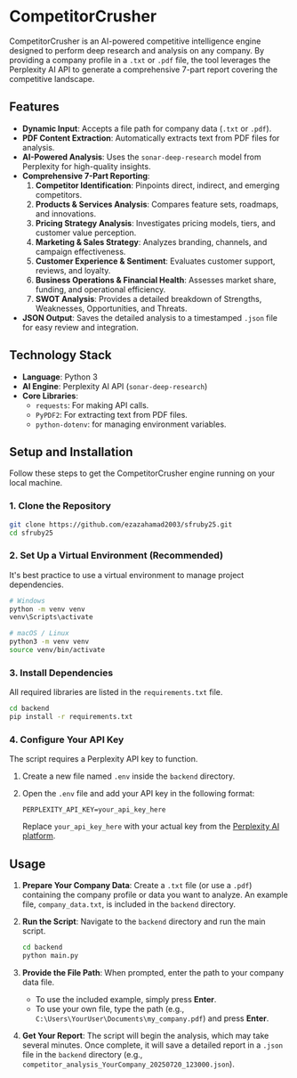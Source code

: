 # CompetitorCrusher

CompetitorCrusher is an AI-powered competitive intelligence engine designed to perform deep research and analysis on any company. By providing a company profile in a `.txt` or `.pdf` file, the tool leverages the Perplexity AI API to generate a comprehensive 7-part report covering the competitive landscape.

## Features

-   **Dynamic Input**: Accepts a file path for company data (`.txt` or `.pdf`).
-   **PDF Content Extraction**: Automatically extracts text from PDF files for analysis.
-   **AI-Powered Analysis**: Uses the `sonar-deep-research` model from Perplexity for high-quality insights.
-   **Comprehensive 7-Part Reporting**:
    1.  **Competitor Identification**: Pinpoints direct, indirect, and emerging competitors.
    2.  **Products & Services Analysis**: Compares feature sets, roadmaps, and innovations.
    3.  **Pricing Strategy Analysis**: Investigates pricing models, tiers, and customer value perception.
    4.  **Marketing & Sales Strategy**: Analyzes branding, channels, and campaign effectiveness.
    5.  **Customer Experience & Sentiment**: Evaluates customer support, reviews, and loyalty.
    6.  **Business Operations & Financial Health**: Assesses market share, funding, and operational efficiency.
    7.  **SWOT Analysis**: Provides a detailed breakdown of Strengths, Weaknesses, Opportunities, and Threats.
-   **JSON Output**: Saves the detailed analysis to a timestamped `.json` file for easy review and integration.

## Technology Stack

-   **Language**: Python 3
-   **AI Engine**: Perplexity AI API (`sonar-deep-research`)
-   **Core Libraries**:
    -   `requests`: For making API calls.
    -   `PyPDF2`: For extracting text from PDF files.
    -   `python-dotenv`: for managing environment variables.

## Setup and Installation

Follow these steps to get the CompetitorCrusher engine running on your local machine.

### 1. Clone the Repository

```bash
git clone https://github.com/ezazahamad2003/sfruby25.git
cd sfruby25
```

### 2. Set Up a Virtual Environment (Recommended)

It's best practice to use a virtual environment to manage project dependencies.

```bash
# Windows
python -m venv venv
venv\Scripts\activate

# macOS / Linux
python3 -m venv venv
source venv/bin/activate
```

### 3. Install Dependencies

All required libraries are listed in the `requirements.txt` file.

```bash
cd backend
pip install -r requirements.txt
```

### 4. Configure Your API Key

The script requires a Perplexity API key to function.

1.  Create a new file named `.env` inside the `backend` directory.
2.  Open the `.env` file and add your API key in the following format:

    ```
    PERPLEXITY_API_KEY=your_api_key_here
    ```

    Replace `your_api_key_here` with your actual key from the [Perplexity AI platform](https://www.perplexity.ai/).

## Usage

1.  **Prepare Your Company Data**: Create a `.txt` file (or use a `.pdf`) containing the company profile or data you want to analyze. An example file, `company_data.txt`, is included in the `backend` directory.

2.  **Run the Script**: Navigate to the `backend` directory and run the main script.

    ```bash
    cd backend
    python main.py
    ```

3.  **Provide the File Path**: When prompted, enter the path to your company data file.
    -   To use the included example, simply press **Enter**.
    -   To use your own file, type the path (e.g., `C:\Users\YourUser\Documents\my_company.pdf`) and press **Enter**.

4.  **Get Your Report**: The script will begin the analysis, which may take several minutes. Once complete, it will save a detailed report in a `.json` file in the `backend` directory (e.g., `competitor_analysis_YourCompany_20250720_123000.json`). 